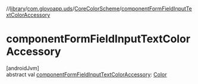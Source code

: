 //[library](../../../index.md)/[com.glovoapp.uds](../index.md)/[CoreColorScheme](index.md)/[componentFormFieldInputTextColorAccessory](component-form-field-input-text-color-accessory.md)

# componentFormFieldInputTextColorAccessory

[androidJvm]\
abstract val [componentFormFieldInputTextColorAccessory](component-form-field-input-text-color-accessory.md): [Color](https://developer.android.com/reference/kotlin/androidx/compose/ui/graphics/Color.html)
